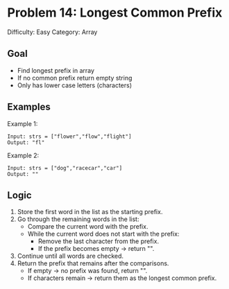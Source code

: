 # Problem 14: Longest Common Prefix
Difficulty: Easy
Category: Array

## Goal
- Find longest prefix in array
- If no common prefix return empty string
- Only has lower case letters (characters)

## Examples
Example 1:

    Input: strs = ["flower","flow","flight"]
    Output: "fl"

Example 2:

    Input: strs = ["dog","racecar","car"]
    Output: ""

## Logic
1. Store the first word in the list as the starting prefix.  
2. Go through the remaining words in the list:  
   - Compare the current word with the prefix.  
   - While the current word does not start with the prefix:  
     - Remove the last character from the prefix.  
     - If the prefix becomes empty → return "".  
3. Continue until all words are checked.  
4. Return the prefix that remains after the comparisons.  
   - If empty → no prefix was found, return "".  
   - If characters remain → return them as the longest common prefix.  